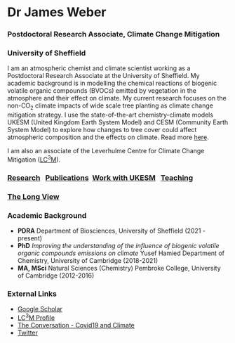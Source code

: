 # Dr James Weber
### Postdoctoral Research Associate, Climate Change Mitigation
### University of Sheffield



I am an atmospheric chemist and climate scientist working as a Postdoctoral Research Associate at the University of Sheffield. My academic background is in modelling the chemical reactions of biogenic volatile organic compounds (BVOCs) emitted by vegetation in the atmosphere and their effect on climate. My current research focuses on the non-CO<sub>2</sub> climate impacts of wide scale tree planting as climate change mitigation strategy. I use the state-of-the-art chemistry-climate models UKESM (United Kingdom Earth System Model) and CESM (Community Earth System Model) to explore how changes to tree cover could affect atmospheric composition and the effects on climate. Read more [here](./research.md). 

I am also an associate of the Leverhulme Centre for Climate Change Mitigation ([LC<sup>3</sup>M](https://lc3m.org)). 


### [Research](./research.md)  &nbsp; [Publications](./publications.md) &nbsp;[Work with UKESM](./ukesm.md)  &nbsp; [Teaching](./teaching.md) 

### [The Long View](./long_view.md)

### Academic Background  
- **PDRA** Department of Biosciences, University of Sheffield (2021 - present)
- **PhD** *Improving the understanding of the influence of biogenic volatile organic compounds emissions on climate* Yusef Hamied Department of Chemistry, University of Cambridge (2018-2021)
- **MA, MSci** Natural Sciences (Chemistry) Pembroke College, University of Cambridge (2012-2016)

### External Links

- [Google Scholar](https://scholar.google.com/citations?user=duDLXbIAAAAJ&hl=en&oi=sra)
- [LC<sup>3</sup>M Profile](https://lc3m.org/people/dr-james-weber/)
- [The Conversation - Covid19 and Climate](https://theconversation.com/why-lockdown-had-little-to-no-effect-on-global-temperatures-148129)
- [Twitter](https://twitter.com/Atmos_Pem)

